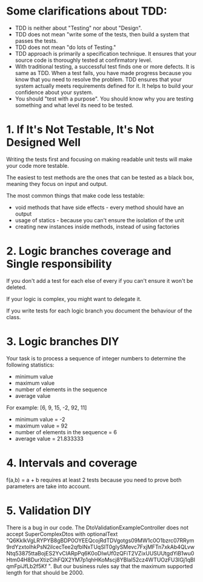 # Some clarifications about TDD:
- TDD is neither about "Testing" nor about "Design".
- TDD does not mean "write some of the tests, then build a system that passes the tests.
- TDD does not mean "do lots of Testing."
- TDD approach is primarily a specification technique. It ensures that your source code is thoroughly tested at confirmatory level.
- With traditional testing, a successful test finds one or more defects. It is same as TDD. When a test fails, you have made progress because you know that you need to resolve the problem.
TDD ensures that your system actually meets requirements defined for it. It helps to build your confidence about your system.
- You should "test with a purpose". You should know why you are testing something and what level its need to be tested.

# 1. If It's Not Testable, It's Not Designed Well
Writing the tests first and focusing on making readable unit tests will make your code more testable.

The easiest to test methods are the ones that can be tested as a black box, meaning they focus on input and output.

The most common things that make code less testable:
- void methods that have side effects - every method should have an output
- usage of statics - because you can't ensure the isolation of the unit
- creating new instances inside methods, instead of using factories

# 2. Logic branches coverage and Single responsibility 
If you don't add a test for each else of every if you can't ensure it won't be deleted.

If your logic is complex, you might want to delegate it. 

If you write tests for each logic branch you document the behaviour of the class.

# 3. Logic branches DIY
Your task is to process a sequence of integer numbers to determine the following statistics:

- minimum value
- maximum value
- number of elements in the sequence
- average value

For example: [6, 9, 15, -2, 92, 11]

- minimum value = -2
- maximum value = 92
- number of elements in the sequence = 6
- average value = 21.833333

# 4. Intervals and coverage
f(a,b) = a + b requires at least 2 tests because you need to prove both parameters are take into account.

# 5. Validation DIY
There is a bug in our code. The DtoValidationExampleController does not accept SuperComplexDtos with optionalText "Q6KklkVgLRYPYB8gBDP0OYEEQcojRdTDVgotgs09MW1c0O1bzrc07RRym9rdYzxtoIhkPsN2ilcecTee2qfblNxTUqSIT0gIySMevc7FxjMFTn7xkAb4QLvwNtq53875ttaBojES2YvCIARpPq6K0oDIwUf0zQFiT2VZixUUSUUtgdYiB1wu0Htm04H8DurXtizCihFQX2YM7p1qhHKoMscj8YBlaI52cz4WTUOzFU3IGj1qBlqmFpiJfLb2f5Kf
". But our business rules say that the maximum supported length for that should be 2000.
